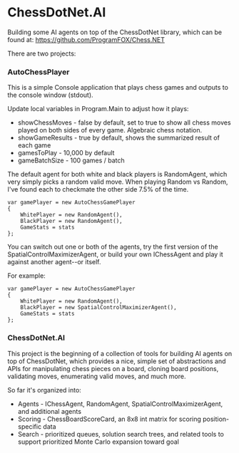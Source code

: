 # ChessDotNet.AI

Building some AI agents on top of the ChessDotNet library, which can be found at:
https://github.com/ProgramFOX/Chess.NET

There are two projects:

### AutoChessPlayer

This is a simple Console application that plays chess games and outputs to the console window (stdout).

Update local variables in Program.Main to adjust how it plays:

* showChessMoves - false by default, set to true to show all chess moves played on both sides of every game. Algebraic chess notation.
* showGameResults - true by default, shows the summarized result of each game
* gamesToPlay - 10,000 by default
* gameBatchSize - 100 games / batch

The default agent for both white and black players is RandomAgent, which very simply picks a random valid move. When playing Random vs Random, I've found each to checkmate the other side 7.5% of the time.

```
var gamePlayer = new AutoChessGamePlayer
{
    WhitePlayer = new RandomAgent(),
    BlackPlayer = new RandomAgent(),
    GameStats = stats
};
```

You can switch out one or both of the agents, try the first version of the SpatialControlMaximizerAgent, or build your own IChessAgent and play it against another agent--or itself.

For example:
```
var gamePlayer = new AutoChessGamePlayer
{
    WhitePlayer = new RandomAgent(),
    BlackPlayer = new SpatialControlMaximizerAgent(),
    GameStats = stats
};
```

### ChessDotNet.AI

This project is the beginning of a collection of tools for building AI agents on top of ChessDotNet, which provides a nice, simple set of abstractions and APIs for manipulating chess pieces on a board, cloning board positions, validating moves, enumerating valid moves, and much more.

So far it's organized into:
* Agents - IChessAgent, RandomAgent, SpatialControlMaximizerAgent, and additional agents
* Scoring - ChessBoardScoreCard, an 8x8 int matrix for scoring position-specific data
* Search - prioritized queues, solution search trees, and related tools to support prioritized Monte Carlo expansion toward goal
